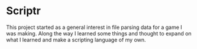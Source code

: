 # Scriptr
This project started as a general interest in file parsing data for a game I was making. Along the way I learned some things and thought to expand on what I learned and make a scripting language of my own. 
